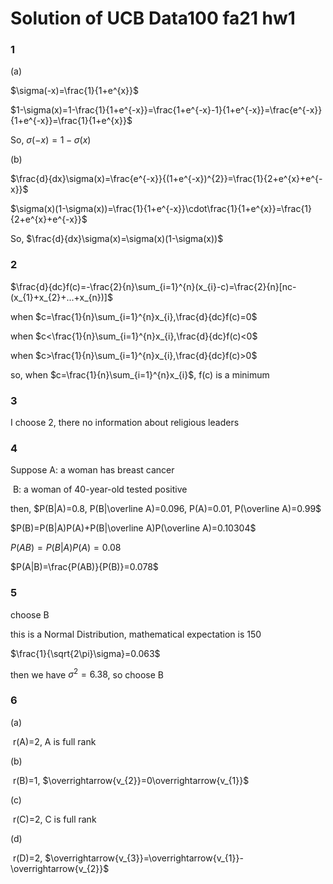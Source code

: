 # Solution of UCB Data100 fa21 hw1

### 1

(a)

$\sigma(-x)=\frac{1}{1+e^{x}}$

$1-\sigma(x)=1-\frac{1}{1+e^{-x}}=\frac{1+e^{-x}-1}{1+e^{-x}}=\frac{e^{-x}}{1+e^{-x}}=\frac{1}{1+e^{x}}$

So, $\sigma(-x)=1-\sigma(x)$



(b)

$\frac{d}{dx}\sigma(x)=\frac{e^{-x}}{(1+e^{-x})^{2}}=\frac{1}{2+e^{x}+e^{-x}}$

$\sigma(x)(1-\sigma(x))=\frac{1}{1+e^{-x}}\cdot\frac{1}{1+e^{x}}=\frac{1}{2+e^{x}+e^{-x}}$

So, $\frac{d}{dx}\sigma(x)=\sigma(x)(1-\sigma(x))$



### 2

$\frac{d}{dc}f(c)=-\frac{2}{n}\sum_{i=1}^{n}(x_{i}-c)=\frac{2}{n}[nc-(x_{1}+x_{2}+...+x_{n})]$

when $c=\frac{1}{n}\sum_{i=1}^{n}x_{i},\frac{d}{dc}f(c)=0$

when $c<\frac{1}{n}\sum_{i=1}^{n}x_{i},\frac{d}{dc}f(c)<0$

when $c>\frac{1}{n}\sum_{i=1}^{n}x_{i},\frac{d}{dc}f(c)>0$

so, when $c=\frac{1}{n}\sum_{i=1}^{n}x_{i}$, f(c) is a minimum



### 3

I choose 2, there no information about religious leaders



### 4

Suppose A: a woman has breast cancer

​				B: a woman of 40-year-old tested positive

then, $P(B|A)=0.8, P(B|\overline A)=0.096, P(A)=0.01, P(\overline A)=0.99$

$P(B)=P(B|A)P(A)+P(B|\overline A)P(\overline A)=0.10304$

$P(AB)=P(B|A)P(A)=0.08$

$P(A|B)=\frac{P(AB)}{P(B)}=0.078$



### 5

choose B

this is a Normal Distribution, mathematical expectation is 150 

$\frac{1}{\sqrt{2\pi}\sigma}=0.063$

then we have $\sigma^{2}=6.38$, so choose B



### 6

(a)

​	r(A)=2, A is full rank



(b)

​	r(B)=1, $\overrightarrow{v_{2}}=0\overrightarrow{v_{1}}$



(c)

​	r(C)=2, C is full rank



(d)

​	r(D)=2, $\overrightarrow{v_{3}}=\overrightarrow{v_{1}}-\overrightarrow{v_{2}}$












